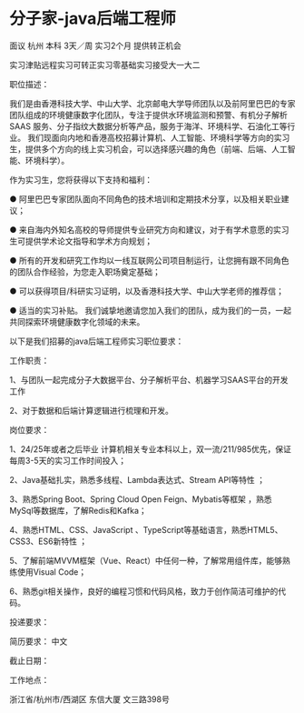 # 分子家-java后端工程师

面议 杭州 本科 3天／周 实习2个月 提供转正机会

实习津贴远程实习可转正实习零基础实习接受大一大二

职位描述：

我们是由香港科技大学、中山大学、北京邮电大学导师团队以及前阿里巴巴的专家团队组成的环境健康数字化团队，专注于提供水环境监测和预警、有机分子解析 SAAS 服务、分子指纹大数据分析等产品，服务于海洋、环境科学、石油化工等行业。 我们现面向内地和香港高校招募计算机、人工智能、环境科学等方向的实习生，提供多个方向的线上实习机会，可以选择感兴趣的角色（前端、后端、人工智能、环境科学）。 

作为实习生，您将获得以下支持和福利： 

● 阿里巴巴专家团队面向不同角色的技术培训和定期技术分享，以及相关职业建议； 

● 来自海内外知名高校的导师提供专业研究方向和建议，对于有学术意愿的实习生可提供学术论文指导和学术方向规划； 

● 所有的开发和研究工作均以一线互联网公司项目制运行，让您拥有跟不同角色的团队合作经验，为您走入职场奠定基础； 

● 可以获得项目/科研实习证明，以及香港科技大学、中山大学老师的推荐信； 

● 适当的实习补贴。 我们诚挚地邀请您加入我们的团队，成为我们的一员，一起共同探索环境健康数字化领域的未来。

以下是我们招募的java后端工程师实习职位要求： 

工作职责： 

1、与团队一起完成分子大数据平台、分子解析平台、机器学习SAAS平台的开发工作 

2、对于数据和后端计算逻辑进行梳理和开发。 

岗位要求： 

1、24/25年或者之后毕业 计算机相关专业本科以上，双一流/211/985优先，保证每周3-5天的实习工作时间投入； 

2、Java基础扎实，熟悉多线程、Lambda表达式、Stream API等特性 ； 

3、熟悉Spring Boot、Spring Cloud Open Feign、Mybatis等框架 ，熟悉MySql等数据库，了解Redis和Kafka； 

4、熟悉HTML、CSS、JavaScript 、TypeScript等基础语言，熟悉HTML5、CSS3、ES6新特性 ； 

5、了解前端MVVM框架（Vue、React）中任何一种，了解常用组件库，能够熟练使用Visual Code； 

6、熟悉git相关操作，良好的编程习惯和代码风格，致力于创作简洁可维护的代码。

投递要求：

简历要求： 中文

截止日期：

工作地点：

浙江省/杭州市/西湖区 东信大厦 文三路398号